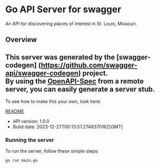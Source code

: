 # Go API Server for swagger

An API for discovering places of interest in St. Louis, Missouri.

## Overview
This server was generated by the [swagger-codegen]
(https://github.com/swagger-api/swagger-codegen) project.  
By using the [OpenAPI-Spec](https://github.com/OAI/OpenAPI-Specification) from a remote server, you can easily generate a server stub.  
-

To see how to make this your own, look here:

[README](https://github.com/swagger-api/swagger-codegen/blob/master/README.md)

- API version: 1.0.0
- Build date: 2023-12-27T00:13:57.274837016Z[GMT]


### Running the server
To run the server, follow these simple steps:

```
go run main.go
```

